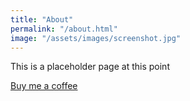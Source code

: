 ```yaml
---
title: "About"
permalink: "/about.html"
image: "/assets/images/screenshot.jpg"
---
```


This is a placeholder page at this point

<a class="btn btn-warning btn-round" href="{{site.baseurl}}/buy-me-a-coffee.html"><i class="fa fa-coffee"></i> Buy me a coffee</a>